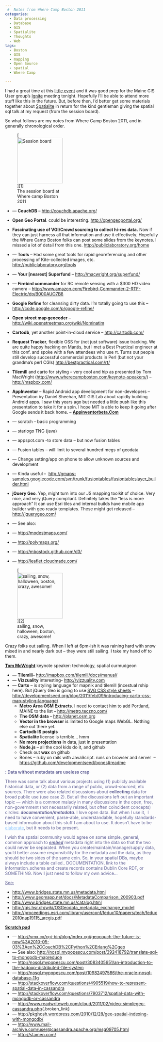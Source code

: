 ```yaml
---
 #  Notes from Where Camp Boston 2011
categories:
  - Data processing
  - Database
  - GIS
  - Spatialite
  - Thoughts
  - Web
tags:
  - Boston
  - GIS
  - mapping
  - Open Source
  - spatial
  - Where Camp

---
```

I had a great time at this <a title="Where Camp Boston 2011" href="http://www.wherecampboston.com/" target="_blank">little event</a> and it was good prep for the Maine GIS User group&#8217;s <a title="Maine Ignite Spatial" href="http://megug.org/events/" target="_blank" class="broken_link">Ignite</a> meeting tonight. Hopefully I&#8217;ll be able to attend more stuff like this in the future. But, before then, I&#8217;d better get some materials together about <a title="Spatialite sqlite with spatial" href="http://www.gaia-gis.it/spatialite/" target="_blank" class="broken_link">Spatialite</a> in return for the kind gentleman giving the spatial sql talk at my request (from the session board).

So what follows are my notes from Where Camp Boston 2011, and in generally chronological order.

<figure id="attachment_247" aria-describedby="caption-attachment-247" style="width: 150px" class="wp-caption alignnone">[<img loading="lazy" class="size-thumbnail wp-image-247" title="IMAG0087" src="http://northredoubt.com/n/wp-content/uploads/2011/11/IMAG0087-150x150.jpg" alt="Session board" width="150" height="150" />][1]<figcaption id="caption-attachment-247" class="wp-caption-text">The session board at Where camp Boston 2011</figcaption></figure>

  * &#8212; **CouchDB** &#8211; <http://couchdb.apache.org/>
  * **Open Geo Portal**. could be interesting. <a href="http://opengeoportal.org/" target="_blank">http://opengeoportal.org/</a>
  * **Fascinating use of VGI/Crowd sourcing to collect hi-res data.** Now if they can just harness all that information and use it effectively. Hopefully the Where Camp Boston folks can post some slides from the keynotes. I missed a lot of detail from this one. <a href="http://publiclaboratory.org/home" target="_blank">http://publiclaboratory.org/home</a>
  * &#8212; **Tools** &#8211; Had some great tools for rapid georeferencing and other processing of Kite-collected images, etc. <a href="http://publiclaboratory.org/tools" target="_blank">http://publiclaboratory.org/tools</a>
  * &#8212; **Your [nearest] Superfund** &#8211; <a href="http://macwright.org/superfund/" target="_blank">http://macwright.org/superfund/</a>
  * &#8212; **Firebird commander** for RC remote sensing with a $300 HD video camera &#8211; <a href="http://www.amazon.com/Firebird-Commander-2-RTF-Electric/dp/B000AUO7B8" target="_blank" class="broken_link">http://www.amazon.com/Firebird-Commander-2-RTF-Electric/dp/B000AUO7B8</a>

  * **Google Refine** for cleansing dirty data. I&#8217;m totally going to use this &#8211; <a href="http://code.google.com/p/google-refine/" target="_blank">http://code.google.com/p/google-refine/</a>
  * **Open street map geocoder** &#8211; <a href="http://wiki.openstreetmap.org/wiki/Nominatim" target="_blank">http://wiki.openstreetmap.org/wiki/Nominatim</a>
  * **Cartodb**, yet another point-in-cloud service &#8211; <a href="http://cartodb.com/" target="_blank">http://cartodb.com/</a>
  * **Request Tracker**, flexible OSS for (not just software) issue tracking. We are quite happy hacking on <a href="http://mantisbt.org" target="_blank">Mantis</a>, but I met a Best Practical engineer at this conf. and spoke with a few attendees who use rt. Turns out people still develop successful commercial products in Perl (but not your grandma&#8217;s perl CGIs) <a href="http://bestpractical.com/rt/" target="_blank">http://bestpractical.com/rt/</a>
  * **Tilemill** and carto for styling &#8211; very cool and hip as presented by Tom MacWright (<a href="http://www.wherecampboston.com/keynote-speakers/" target="_blank">http://www.wherecampboston.com/keynote-speakers/</a>) &#8211; <a href="http://mapbox.com/" target="_blank">http://mapbox.com/</a>
  * **AppInventor** &#8211; Rapid Android app development for non-developers &#8211; Presentation by Daniel Sheehan, MIT GIS Lab about rapidly building Android apps. I saw this years ago but needed a little push like this presentation to take it for a spin. I hope MIT is able to keep it going after Google sends it back home. &#8211; <a href="http://appinventorbeta.com" target="_blank" class="broken_link"><strong>Appinventorbeta.Com</strong></a>
  * &#8212; scratch &#8211; basic programming
  * &#8212; starlogo TNG (java)
  * &#8212; appspot.com -to store data &#8211; but now fusion tables
  * &#8212; Fusion tables &#8211; will limit to several hundred megs of geodata
  * &#8212; Change setting/app on phone to allow unknown sources and development
  * &#8212; Kinda useful &#8211;  <a href="http://gmaps-samples.googlecode.com/svn/trunk/fusiontables/fusiontableslayer_builder.html" target="_blank" class="broken_link">http://gmaps-samples.googlecode.com/svn/trunk/fusiontables/fusiontableslayer_builder.html</a>

  * **jQuery Geo**. Yep, might turn into our JS mapping toolkit of choice. Very nice, and very jQuery compliant. Definitely takes the &#8220;less is more approach&#8221; It can use Esri tiles and internal builds have mobile app builder with geo ready templates. These might get released &#8211; <a href="http://jquerygeo.com/" target="_blank" class="broken_link">http://jquerygeo.com/</a>
  * &#8212; See also:
  * &#8212; <a href="http://modestmaps.com/" target="_blank">http://modestmaps.com/</a>
  * &#8212; <a href="http://polymaps.org/" target="_blank">http://polymaps.org/</a>
  * &#8212; <a href="http://mbostock.github.com/d3/" target="_blank">http://mbostock.github.com/d3/</a>
  * &#8212; <a href="http://leaflet.cloudmade.com/" target="_blank" class="broken_link">http://leaflet.cloudmade.com/</a>

<figure id="attachment_248" aria-describedby="caption-attachment-248" style="width: 150px" class="wp-caption alignnone">[<img loading="lazy" class="size-thumbnail wp-image-248" title="IMAG0085" src="http://northredoubt.com/n/wp-content/uploads/2011/11/IMAG0085-150x150.jpg" alt="sailing, snow, halloween, boston, crazy, awesome!" width="150" height="150" />][2]<figcaption id="caption-attachment-248" class="wp-caption-text">sailing, snow, halloween, boston, crazy, awesome!</figcaption></figure>

Crazy folks out sailing. When I left at 6pm-ish it was raining hard with snow mixed in and nearly dark out &#8211; they were still sailing. I take my hand off to them.

<a href="http://developmentseed.org" target="_blank"><strong>Tom McWright</strong></a> keynote speaker: technology, spatial curmudgeon

  * &#8212; **Tilemill**&#8211; <a href="http://mapbox.com/tilemill/docs/manual/" target="_blank" class="broken_link">http://mapbox.com/tilemill/docs/manual/</a>
  * &#8212; **Vizzuality** interesting- <a href="http://vizzuality.com" target="_blank">http://vizzuality.com</a>
  * &#8212; **Carto** &#8211; is styling language for mapnik and tilemill (incestual rship here). But jQuery Geo is going to use <a href="http://tutorials.jenkov.com/svg/svg-and-css.html" target="_blank">SVG CSS style sheets</a> &#8211; <a href="http://developmentseed.org/blog/2011/feb/09/introducing-carto-css-map-styling-language/" target="_blank" class="broken_link">http://developmentseed.org/blog/2011/feb/09/introducing-carto-css-map-styling-language/</a> 
      * **Metro Area OSM Extracts**. I need to contact him to add Portland, MAINE to the list &#8211; <a href="http://metro.teczno.com/" target="_blank" class="broken_link">http://metro.teczno.com/</a>
      * **The OSM data** &#8211; <http://planet.osm.org>
      * **Vector in the browser** is limited to Google maps WebGL. Nothing else out there yet.
      * **Cartodb IS postgis**
      * **Spatialite** license is terrible&#8230; hmm
      * **No more projections** in data, just in presentation
      * **Node.js** &#8211; all the cool kids do it, and github
      * Check out **wax** on github
      * Bones &#8211; ruby on rails with JavaScript. runs on browser and server  &#8211; <a href="https://github.com/developmentseed/bones#readme" target="_blank">https://github.com/developmentseed/bones#readme</a>

<span style="color: #666699;"><strong><Soapbox>: Data without metadata are useless crap</strong></span>

<span style="color: #666699;">There was some talk about various projects using (1) publicly available historical data, or (2) data from a range of public, crowd-sourced, etc sources. There were also related discussions about <strong>collecting</strong> data for broad public use (use case 2). But all the discussions left out an important topic &#8212; which is a common malady in many discussions in the open, free, non-government (not necessarily related, but often coincident concepts) circles: <strong><em>documentation/metadata</em></strong>. I love open data. But when I use it,  I need to have convenient, parse-able, understandable, hopefully standards-based information about this stuff I am about to use. It doesn&#8217;t have to be <span style="text-decoration: underline; color: #99ccff;"><a title="19115 NAP, FGDC" href="http://www.fgdc.gov/metadata/documents/preparing-for-international-metadata-guidance.pdf" target="_blank"><span style="color: #99ccff; text-decoration: underline;">elaborate</span></a></span>, but it needs to be present. </span>

<span style="color: #666699;">I wish the spatial community would agree on some simple, general, common approach to <strong><em><span style="text-decoration: underline;">embed</span></em></strong> metadata right into the data so that the two could never be separated. When you create/maintain/manage/supply data, you&#8217;d better assume responsibility for the metadata and the data, as they should be two sides of the same coin. So, in your spatial DBs, maybe always include a table called.. DOCUMENTATION, link to the information_schema and create records contains Dublin Core RDF, or SOMETHING. Now I just need to follow my own advice&#8230;<br /> </span>

<span style="color: #666699;"><strong></Soapbox></strong></span>

<span style="text-decoration: underline; color: #666699;">See:</span>

  * <a href="http://www.bridges.state.mn.us/metadata.html" target="_blank">http://www.bridges.state.mn.us/metadata.html</a>
  * <a href="http://www.geomapp.net/docs/MetadataComparison_200903.pdf" target="_blank" class="broken_link">http://www.geomapp.net/docs/MetadataComparison_200903.pdf</a>
  * <a href="http://www.bridges.state.mn.us/catalog.html" target="_blank">http://www.bridges.state.mn.us/catalog.html</a>
  * <a href="http://gis.hsr.ch/wiki/OSGeodata_metadata_exchange_model" target="_blank">http://gis.hsr.ch/wiki/OSGeodata_metadata_exchange_model</a>
  * <http://proceedings.esri.com/library/userconf/feduc10/papers/tech/feduc2010nap19115_arcgis.pdf>

<span style="text-decoration: underline;"><strong>Scratch pad<br /> </strong></span>

  * &#8212; <http://vmx.cx/cgi-bin/blog/index.cgi/geocouch-the-future-is-now%3A2010-05-03%3Aen%2CCouchDB%2CPython%2CErlang%2Cgeo>
  * &#8212; See also: <http://nosql.mypopescu.com/post/392418792/translate-sql-to-mongodb-mapreduce>
  * &#8212; <http://nosql.mypopescu.com/post/3083405951/an-introduction-to-the-hadoop-distributed-file-system>
  * &#8212; <http://nosql.mypopescu.com/post/10982497586/the-oracle-nosql-database-11g>
  * &#8212; <http://stackoverflow.com/questions/4905519/how-to-represent-spatial-data-in-cassandra>
  * &#8212; <http://stackoverflow.com/questions/7903712/spatial-data-with-mongodb-or-cassandra>
  * &#8212; <http://www.readwriteweb.com/cloud/2011/02/video-simplegeo-cassandra.php>{.broken_link}
  * &#8212; <http://pkghosh.wordpress.com/2010/12/28/geo-spatial-indexing-with-mongodb/>
  * &#8212; <http://www.mail-archive.com/user@cassandra.apache.org/msg09705.html>
  * &#8212; <http://stamen.com/>

 [1]: http://northredoubt.com/n/wp-content/uploads/2011/11/IMAG0087.jpg
 [2]: http://northredoubt.com/n/wp-content/uploads/2011/11/IMAG0085.jpg